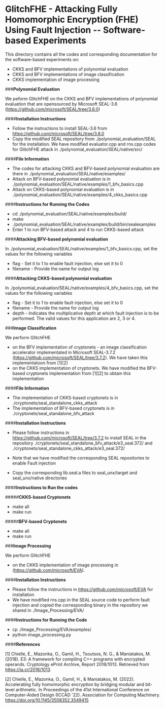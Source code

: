 # __GlitchFHE - Attacking Fully Homomorphic Encryption (FHE) Using Fault Injection -- Software-based Experiments__


This directory contains all the codes and corresponding documentation for the software-based experiments on:
- CKKS and BFV implementations of polynomial evaluation
- CKKS and BFV implementations of image classification
- CKKS implementation of image processing


###__Polynomial Evaluation__

We peform GlitchFHE on the CKKS and BFV implementations of polynomial evaluation that are opensourced by Microsoft SEAL-3.6 (https://github.com/microsoft/SEAL/tree/3.6.0)


####__Installation Instructions__

- Follow the instructions to install SEAL-3.6 from https://github.com/microsoft/SEAL/tree/3.6.0
- Copy the modified SEAL repository from ./polynomial_evaluation/SEAL for the installation. We have modified evaluator.cpp and rns.cpp codes for GlitchFHE attack in ./polynomial_evaluation/SEAL/native/src/


####__File Information__

- The codes for attacking CKKS and BFV-based polynomial evaluation are there in ./polynomial_evaluation/SEAL/native/examples/
- Attack on BFV-based polynomial evaluation is in ./polynomial_evaluation/SEAL/native/examples/1_bfv_basics.cpp
- Attack on CKKS-based polynomial evaluation is in ./polynomial_evaluation/SEAL/native/examples/4_ckks_basics.cpp


####__Instructions for Running the Codes__

- cd ./polynomial_evaluation/SEAL/native/examples/build/
- make
- ./polynomial_evaluation/SEAL/native/examples/build/bin/sealexamples
- Enter 1 to run BFV-based attack and 4 to run CKKS-based attack


####__Attacking BFV-based polynomial evaluation__

In ./polynomial_evaluation/SEAL/native/examples/1_bfv_basics.cpp, set the values for the following variables

- flag     - Set it to 1 to enable fault injection, else set it to 0
- filename - Provide the name for output log


####__Attacking CKKS-based polynomial evaluation__

In ./polynomial_evaluation/SEAL/native/examples/4_bfv_basics.cpp, set the values for the following variables


- flag     - Set it to 1 to enable fault injection, else set it to 0
- filename - Provide the name for output log
- depth    - Indicates the multiplicative depth at which fault injection is to be performed. The valid values for this application are 2, 3 or 4.


###__Image Classification__

We perform GlitchFHE 

- on the BFV implementation of cryptonets - an image classification accelerator implementated in Microsoft SEAL-3.7.2 (https://github.com/microsoft/SEAL/tree/3.7.2). We have taken this implementatoon from [1][2]
- on the CKKS implementation of cryptonets. We have modified the BFV-based cryptonets implementation from [1][2] to obtain this implementation


####__File Information__

- The implementation of CKKS-based cryptonets is in ./cryptonets/seal_standalone_ckks_attack
- The implementation of BFV-based cryptonets is in ./cryptonets/seal_standalone_bfv_attack


####__Installation Instructions__

- Please follow instructions in https://github.com/microsoft/SEAL/tree/3.7.2 to install SEAL in the repository ./cryptonets/seal_standalone_bfv_attack/e3_seal.372/ and ./cryptonets/seal_standalone_ckks_attack/e3_seal.372/

- Note that we have modified the corresponding SEAL repositories to enable Fault injection

- Copy the corresponding lib.seal.a files to seal_unx/target and seal_unx/native directories


####__Instructions to Run the codes__


#####__CKKS-based Cryptonets__

- make all
- make run


#####__BFV-based Cryptonets__

- make all
- make run


###__Image Processing__

We perform GlitchFHE 

- on the CKKS implementation of image processing in (https://github.com/microsoft/EVA). 

####__Installation Instructions__

- Please follow the instructions in https://github.com/microsoft/EVA for installation
- We have modified rns.cpp in the SEAL source code to perform fault injection and copied the corresponding binary in the repository we shared in ./Image_Processing/EVA/

####__Instructions for Running the Code__

- cp ./Image_Processing/EVA/examples/
- python image_processing.py 



####__References__



[1] Chielle, E., Mazonka, O., Gamil, H., Tsoutsos, N. G., & Maniatakos, M. (2018). E3: A framework for compiling C++ programs with encrypted operands. Cryptology ePrint Archive, Report 2018/1013. Retrieved from https://ia.cr/2018/1013

[2] Chielle, E., Mazonka, O., Gamil, H., & Maniatakos, M. (2022). Accelerating fully homomorphic encryption by bridging modular and bit-level arithmetic. In Proceedings of the 41st International Conference on Computer-Aided Design (ICCAD '22). Association for Computing Machinery. https://doi.org/10.1145/3508352.3549415
